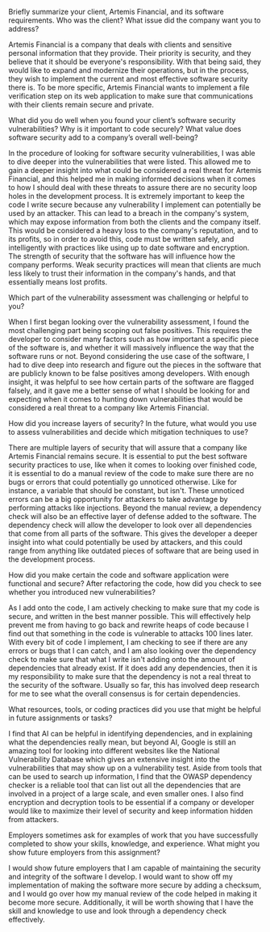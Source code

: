 Briefly summarize your client, Artemis Financial, and its software requirements. Who was the client? What issue did the company want you to address?

Artemis Financial is a company that deals with clients and sensitive personal information that they provide. Their priority is security, and they believe that it should be everyone's responsibility. With that being said, they would like to expand and modernize their operations, but in the process, they wish to implement the current and most effective software security there is. To be more specific, Artemis Financial wants to implement a file verification step on its web application to make sure that communications with their clients remain secure and private.


What did you do well when you found your client’s software security vulnerabilities? Why is it important to code securely? What value does software security add to a company’s overall well-being?

In the procedure of looking for software security vulnerabilities, I was able to dive deeper into the vulnerabilities that were listed. This allowed me to gain a deeper insight into what could be considered a real threat for Artemis Financial, and this helped me in making informed decisions when it comes to how I should deal with these threats to assure there are no security loop holes in the development process. It is extremely important to keep the code I write secure because any vulnerability I implement can potentially be used by an attacker. This can lead to a breach in the company's system, which may expose information from both the clients and the company itself. This would be considered a heavy loss to the company's reputation, and to its profits, so in order to avoid this, code must be written safely, and intelligently with practices like using up to date software and encryption. The strength of security that the software has will influence how the company performs. Weak security practices will mean that clients are much less likely to trust their information in the company's hands, and that essentially means lost profits.


Which part of the vulnerability assessment was challenging or helpful to you?

When I first began looking over the vulnerability assessment, I found the most challenging part being scoping out false positives. This requires the developer to consider many factors such as how important a specific piece of the software is, and whether it will massively influence the way that the software runs or not. Beyond considering the use case of the software, I had to dive deep into research and figure out the pieces in the software that are publicly known to be false positives among developers. With enough insight, it was helpful to see how certain parts of the software are flagged falsely, and it gave me a better sense of what I should be looking for and expecting when it comes to hunting down vulnerabilities that would be considered a real threat to a company like Artemis Financial.


How did you increase layers of security? In the future, what would you use to assess vulnerabilities and decide which mitigation techniques to use?

There are multiple layers of security that will assure that a company like Artemis Financial remains secure. It is essential to put the best software security practices to use, like when it comes to looking over finished code, it is essential to do a manual review of the code to make sure there are no bugs or errors that could potentially go unnoticed otherwise. Like for instance, a variable that should be constant, but isn't. These unnoticed errors can be a big opportunity for attackers to take advantage by performing attacks like injections. Beyond the manual review, a dependency check will also be an effective layer of defense added to the software. The dependency check will allow the developer to look over all dependencies that come from all parts of the software. This gives the developer a deeper insight into what could potentially be used by attackers, and this could range from anything like outdated pieces of software that are being used in the development process.


How did you make certain the code and software application were functional and secure? After refactoring the code, how did you check to see whether you introduced new vulnerabilities?

As I add onto the code, I am actively checking to make sure that my code is secure, and written in the best manner possible. This will effectively help prevent me from having to go back and rewrite heaps of code because I find out that something in the code is vulnerable to attacks 100 lines later. With every bit of code I implement, I am checking to see if there are any errors or bugs that I can catch, and I am also looking over the dependency check to make sure that what I write isn't adding onto the amount of dependencies that already exist. If it does add any dependencies, then it is my responsibility to make sure that the dependency is not a real threat to the security of the software. Usually so far, this has involved deep research for me to see what the overall consensus is for certain dependencies.


What resources, tools, or coding practices did you use that might be helpful in future assignments or tasks?

I find that AI can be helpful in identifying dependencies, and in explaining what the dependencies really mean, but beyond AI, Google is still an amazing tool for looking into different websites like the National Vulnerability Database which gives an extensive insight into the vulnerabilities that may show up on a vulnerability test. Aside from tools that can be used to search up information, I find that the OWASP dependency checker is a reliable tool that can list out all the dependencies that are involved in a project of a large scale, and even smaller ones. I also find encryption and decryption tools to be essential if a company or developer would like to maximize their level of security and keep information hidden from attackers.


Employers sometimes ask for examples of work that you have successfully completed to show your skills, knowledge, and experience. What might you show future employers from this assignment?

I would show future employers that I am capable of maintaining the security and integrity of the software I develop. I would want to show off my implementation of making the software more secure by adding a checksum, and I would go over how my manual review of the code helped in making it become more secure. Additionally, it will be worth showing that I have the skill and knowledge to use and look through a dependency check effectively.

